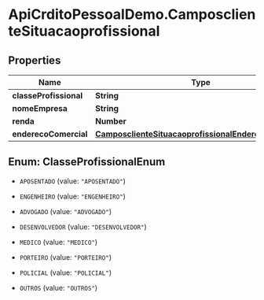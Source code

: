 # ApiCrditoPessoalDemo.CamposclienteSituacaoprofissional

## Properties
Name | Type | Description | Notes
------------ | ------------- | ------------- | -------------
**classeProfissional** | **String** |  | [optional] 
**nomeEmpresa** | **String** |  | [optional] 
**renda** | **Number** |  | [optional] 
**enderecoComercial** | [**CamposclienteSituacaoprofissionalEnderecocomercial**](CamposclienteSituacaoprofissionalEnderecocomercial.md) |  | [optional] 


<a name="ClasseProfissionalEnum"></a>
## Enum: ClasseProfissionalEnum


* `APOSENTADO` (value: `"APOSENTADO"`)

* `ENGENHEIRO` (value: `"ENGENHEIRO"`)

* `ADVOGADO` (value: `"ADVOGADO"`)

* `DESENVOLVEDOR` (value: `"DESENVOLVEDOR"`)

* `MEDICO` (value: `"MEDICO"`)

* `PORTEIRO` (value: `"PORTEIRO"`)

* `POLICIAL` (value: `"POLICIAL"`)

* `OUTROS` (value: `"OUTROS"`)




